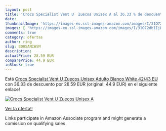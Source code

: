 ```yaml
---
layout: post
title: 'Crocs Specialist Vent U  Zuecos Unisex A al 36.33 % de descuento'
date: 
thumbnailImage: 'https://images-eu.ssl-images-amazon.com/images/I/31O72db1IjL._SL200_.jpg'
images: [ 'https://images-eu.ssl-images-amazon.com/images/I/31O72db1IjL._SL200_.jpg' ]
comments: true
category: ofertas
author: ring
slug: B005ANIW5M
description:
actualPrice: 28.59 EUR
comparePrice: 44.9 EUR
inStock: true
---
```


Está [Crocs Specialist Vent U  Zuecos Unisex Adulto  Blanco  White   42/43 EU](https://www.amazon.es/dp/B005ANIW5M/?tag=tolees-21) con 36.33 de descuento por 28.59 EUR (original: 44.9 EUR) en el siguiente enlace!

[![Crocs Specialist Vent U  Zuecos Unisex A](https://images-eu.ssl-images-amazon.com/images/I/31O72db1IjL._SL200_.jpg)](https://www.amazon.es/dp/B005ANIW5M/?tag=tolees-21)

[Ver la oferta!!](https://www.amazon.es/dp/B005ANIW5M/?tag=tolees-21)

Links participate in Amazon Associate program and might generate a comission on qualifying sales


